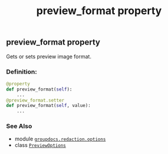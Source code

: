 ﻿---
title: preview_format property
second_title: GroupDocs.Redaction for Python via .NET API References
description: 
type: docs
weight: 50
url: /groupdocs.redaction.options/previewoptions/preview_format/
is_root: false
---

## preview_format property


Gets or sets preview image format.
### Definition:
```python
@property
def preview_format(self):
    ...
@preview_format.setter
def preview_format(self, value):
    ...
```

### See Also
* module [`groupdocs.redaction.options`](../../)
* class [`PreviewOptions`](/redaction/python-net/groupdocs.redaction.options/previewoptions)
